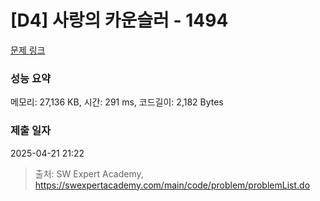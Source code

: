 # [D4] 사랑의 카운슬러 - 1494 

[문제 링크](https://swexpertacademy.com/main/code/problem/problemDetail.do?contestProbId=AV2b_WPaAEIBBASw) 

### 성능 요약

메모리: 27,136 KB, 시간: 291 ms, 코드길이: 2,182 Bytes

### 제출 일자

2025-04-21 21:22



> 출처: SW Expert Academy, https://swexpertacademy.com/main/code/problem/problemList.do